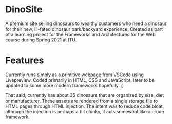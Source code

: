# DinoSite
A premium site selling dinosaurs to wealthy customers who need a dinosaur for their new, ill-fated dinosaur park/backyard experience.
Created as part of a learning project for the Frameworks and Architectures for the Web course during Spring 2021 at ITU.

# Features
Currently runs simply as a primitive webpage from VSCode using Livepreview. Coded primarily in HTML, CSS and JavaScript, later to be
updated to some more modern frameworks hopefully. :)

That said, currently has about 35 dinosaurs that are organized by size, diet or manufacturer. These assets are rendered from a single storage file to HTML pages through HTML injection. The intent was to reduce code bloat, although the injection is perhaps a bit clunky, it acts somewhat like a crude framework.

